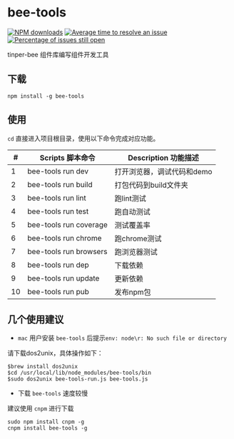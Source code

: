# bee-tools

[![NPM downloads](http://img.shields.io/npm/dm/bee-tools.svg?style=flat)](https://npmjs.org/package/bee-tools)
[![Average time to resolve an issue](http://isitmaintained.com/badge/resolution/tinper-bee/bee-tools.svg)](http://isitmaintained.com/project/tinper-bee/bee-tools "Average time to resolve an issue")
[![Percentage of issues still open](http://isitmaintained.com/badge/open/tinper-bee/bee-tools.svg)](http://isitmaintained.com/project/tinper-bee/bee-tools "Percentage of issues still open")

tinper-bee 组件库编写组件开发工具

## 下载
```
npm install -g bee-tools
```
## 使用

`cd` 直接进入项目根目录，使用以下命令完成对应功能。


| # | Scripts 脚本命令 | Description 功能描述 |
| --- | --- | --- |
| 1 | bee-tools run dev | 打开浏览器，调试代码和demo |
| 2 | bee-tools run build | 打包代码到build文件夹 |
| 3 | bee-tools run lint | 跑lint测试 |
| 4 | bee-tools run test | 跑自动测试 |
| 5 | bee-tools run coverage | 测试覆盖率 |
| 6 | bee-tools run chrome | 跑chrome测试 |
| 7 | bee-tools run browsers | 跑浏览器测试 |
| 8 | bee-tools run dep | 下载依赖 |
| 9 | bee-tools run update | 更新依赖 |
| 10 | bee-tools run pub | 发布npm包 |

## 几个使用建议

- `mac` 用户安装 `bee-tools` 后提示`env: node\r: No such file or directory`

请下载dos2unix，具体操作如下：
```
$brew install dos2unix
$cd /usr/local/lib/node_modules/bee-tools/bin
$sudo dos2unix bee-tools-run.js bee-tools.js
```

- 下载 `bee-tools` 速度较慢

建议使用 `cnpm` 进行下载

```
sudo npm install cnpm -g
cnpm install bee-tools -g
```
